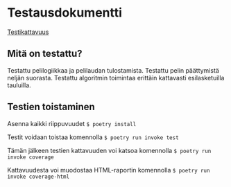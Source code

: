 # Testausdokumentti

[Testikattavuus](https://ossi-hy.github.io/ConnectFour/)

## Mitä on testattu?

Testattu pelilogiikkaa ja pelilaudan tulostamista. Testattu pelin päättymistä neljän suorasta. Testattu algoritmin toimintaa erittäin kattavasti esilasketuilla tauluilla.

## Testien toistaminen

Asenna kaikki riippuvuudet
```$ poetry install```

Testit voidaan toistaa komennolla
```$ poetry run invoke test```

Tämän jälkeen testien kattavuuden voi katsoa komennolla
```$ poetry run invoke coverage```

Kattavuudesta voi muodostaa HTML-raportin komennolla
```$ poetry run invoke coverage-html```